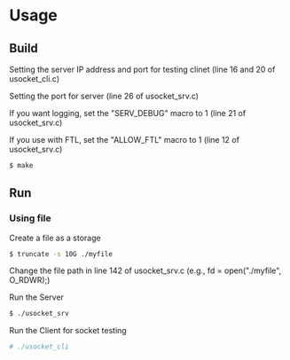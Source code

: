 # Usage

## Build

Setting the server IP address and port for testing clinet (line 16 and 20 of usocket_cli.c)

Setting the port for server (line 26 of usocket_srv.c)

If you want logging, set the "SERV_DEBUG" macro to 1 (line 21 of usocket_srv.c)

If you use with FTL, set the "ALLOW_FTL" macro to 1 (line 12 of usocket_srv.c)

```bash
$ make
```

## Run

### Using file

Create a file as a storage

```bash
$ truncate -s 10G ./myfile
```

Change the file path in line 142 of usocket_srv.c
(e.g., fd = open("./myfile", O_RDWR);)

Run the Server
```bash
$ ./usocket_srv
```

Run the Client for socket testing

```bash
# ./usocket_cli
```
